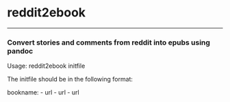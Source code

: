 # reddit2ebook
--------
### Convert stories and comments from reddit into epubs using pandoc

 Usage: reddit2ebook initfile

 The initfile should be in the following format:

 bookname:
     - url
     - url
     - url